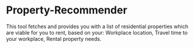 # Property-Recommender
This tool fetches and provides you with a list of residential properties which are viable for you to rent, based on your: Workplace location, Travel time to your workplace, Rental property needs.
